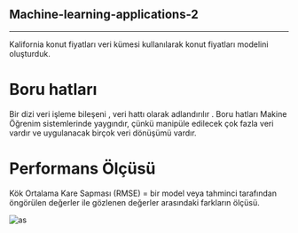 ## Machine-learning-applications-2
--------

Kalifornia konut fiyatları veri kümesi kullanılarak konut fiyatları modelini oluşturduk.

# Boru hatları

Bir dizi veri işleme bileşeni , veri hattı olarak adlandırılır . Boru hatları
Makine Öğrenim sistemlerinde yaygındır, çünkü manipüle edilecek çok fazla veri vardır ve
uygulanacak birçok veri dönüşümü vardır.

# Performans Ölçüsü

Kök Ortalama Kare Sapması (RMSE) = bir model veya tahminci tarafından öngörülen değerler ile gözlenen değerler arasındaki farkların ölçüsü.

![as](https://user-images.githubusercontent.com/54184905/74971010-6baec280-5430-11ea-9c8a-d5b74770eb59.png)
